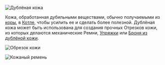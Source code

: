 ![Дублёная кожа](item:betterwithmods:material@6)

Кожа, обработанная дубильными веществами, обычно получаемыми из [коры](bark.md), в [Котле](../blocks/cauldron.md), чтобы усилить ее и сделать более полезной.
Дублёная кожа может быть использована для создания прочных Отрезков кожи, из которых делаются механические Ремни, [Упряжки](restraint.md) или [Броня из дублёной кожи](tanned_armor.md).

![Обрезок кожи](item:betterwithmods:material@8)

![Кожаный ремень](item:betterwithmods:material@9)
